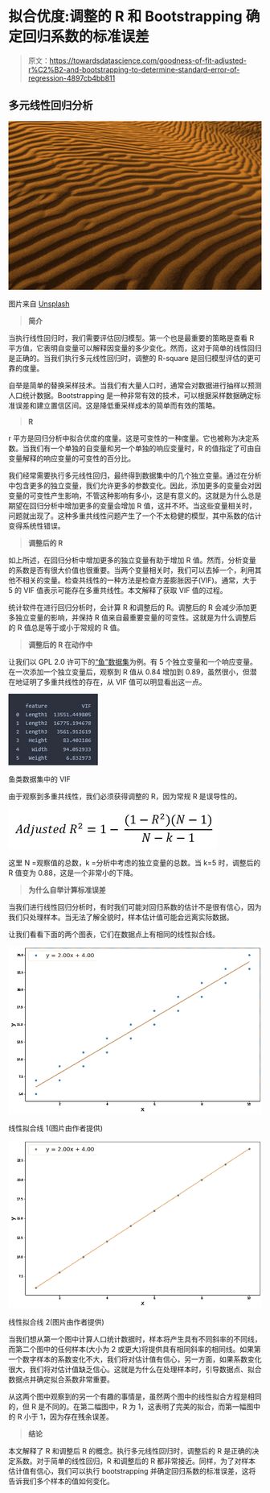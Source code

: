 # 拟合优度:调整的 R 和 Bootstrapping 确定回归系数的标准误差

> 原文：<https://towardsdatascience.com/goodness-of-fit-adjusted-r%C2%B2-and-bootstrapping-to-determine-standard-error-of-regression-4897cb4bb811>

## 多元线性回归分析

![](img/4f52d5886760936afda355f8dd4c5935.png)

图片来自 [Unsplash](https://unsplash.com/photos/FzrlPh20l7Q)

> **简介**

当执行线性回归时，我们需要评估回归模型。第一个也是最重要的策略是查看 R 平方值，它表明自变量可以解释因变量的多少变化。然而，这对于简单的线性回归是正确的。当我们执行多元线性回归时，调整的 R-square 是回归模型评估的更可靠的度量。

自举是简单的替换采样技术。当我们有大量人口时，通常会对数据进行抽样以预测人口统计数据。Bootstrapping 是一种非常有效的技术，可以根据采样数据确定标准误差和建立置信区间。这是降低重采样成本的简单而有效的策略。

> **R**

r 平方是回归分析中拟合优度的度量。这是可变性的一种度量。它也被称为决定系数。当我们有一个单独的自变量和另一个单独的响应变量时，R 的值指定了可由自变量解释的响应变量的可变性的百分比。

我们经常需要执行多元线性回归，最终得到数据集中的几个独立变量。通过在分析中包含更多的独立变量，我们允许更多的参数变化。因此，添加更多的变量会对因变量的可变性产生影响，不管这种影响有多小，这是有意义的。这就是为什么总是期望在回归分析中增加更多的变量会增加 R 值，这并不坏。当这些变量相关时，问题就出现了。这种多重共线性问题产生了一个不太稳健的模型，其中系数的估计变得系统性错误。

> **调整后的 R**

如上所述，在回归分析中增加更多的独立变量有助于增加 R 值。然而，分析变量的系数是否有很大价值也很重要。当两个变量相关时，我们可以去掉一个，利用其他不相关的变量。检查共线性的一种方法是检查方差膨胀因子(VIF)。通常，大于 5 的 VIF 值表示可能存在多重共线性。本文解释了获取 VIF 值的过程。

[](/assumptions-of-multiple-linear-regression-d16f2eb8a2e7)  

统计软件在进行回归分析时，会计算 R 和调整后的 R。调整后的 R 会减少添加更多独立变量的影响，并保持 R 值来自最重要变量的可变性。这就是为什么调整后的 R 值总是等于或小于常规的 R 值。

> **调整后的 R 在动作中**

让我们以 GPL 2.0 许可下的[“鱼”数据集](https://www.kaggle.com/aungpyaeap/fish-market)为例。有 5 个独立变量和一个响应变量。在一次添加一个独立变量后，观察到 R 值从 0.84 增加到 0.89，虽然很小，但潜在地证明了多重共线性的存在，从 VIF 值可以明显看出这一点。

![](img/df63faaf86f22fc8399af9ced4bcc3b6.png)

鱼类数据集中的 VIF

由于观察到多重共线性，我们必须获得调整的 R，因为常规 R 是误导性的。

![](img/82619f549d79e595cd37b6609a7d6b4d.png)

这里 N =观察值的总数，k =分析中考虑的独立变量的总数。当 k=5 时，调整后的 R 值变为 0.88，这是一个非常小的下降。

> **为什么自举计算标准误差**

当我们进行线性回归分析时，有时我们可能对回归系数的估计不是很有信心，因为我们只处理样本。当无法了解全貌时，样本估计值可能会远离实际数据。

让我们看看下面的两个图表，它们在数据点上有相同的线性拟合线。

![](img/c288c9ff3c311fb68bb70f5335588cab.png)

线性拟合线 1(图片由作者提供)

![](img/b2a9de314261a4ea3526c1c2c986336a.png)

线性拟合线 2(图片由作者提供)

当我们想从第一个图中计算人口统计数据时，样本将产生具有不同斜率的不同线，而第二个图中的任何样本(大小为 2 或更大)将提供具有相同斜率的相同线。如果第一个数字样本的系数变化不大，我们将对估计值有信心，另一方面，如果系数变化很大，我们将对估计值缺乏信心。这就是为什么在处理样本时，引导数据点、拟合数据点并确定拟合系数非常重要。

从这两个图中观察到的另一个有趣的事情是，虽然两个图中的线性拟合方程是相同的，但 R 是不同的。在第二幅图中，R 为 1，这表明了完美的拟合，而第一幅图中的 R 小于 1，因为存在残余误差。

> **结论**

本文解释了 R 和调整后 R 的概念。执行多元线性回归时，调整后的 R 是正确的决定系数。对于简单的线性回归，R 和调整后的 R 都非常接近。同样，为了对样本估计值有信心，我们可以执行 bootstrapping 并确定回归系数的标准误差，这将告诉我们多个样本的值如何变化。

[](https://mdsohel-mahmood.medium.com/membership)  [](https://mdsohel-mahmood.medium.com/subscribe) 